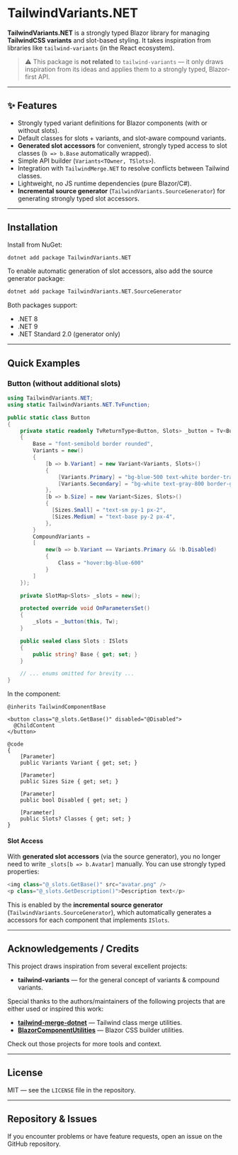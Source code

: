 ﻿# TailwindVariants.NET

**TailwindVariants.NET** is a strongly typed Blazor library for managing **TailwindCSS variants** and slot-based styling.
It takes inspiration from libraries like `tailwind-variants` (in the React ecosystem).

> ⚠️ This package is **not related** to `tailwind-variants` — it only draws inspiration from its ideas and applies them to a strongly typed, Blazor-first API.

---

## :sparkles: Features

* Strongly typed variant definitions for Blazor components (with or without slots).
* Default classes for slots + variants, and slot-aware compound variants.
* **Generated slot accessors** for convenient, strongly typed access to slot classes (`b => b.Base` automatically wrapped).
* Simple API builder (`Variants<TOwner, TSlots>`).
* Integration with `TailwindMerge.NET` to resolve conflicts between Tailwind classes.
* Lightweight, no JS runtime dependencies (pure Blazor/C#).
* **Incremental source generator** (`TailwindVariants.SourceGenerator`) for generating strongly typed slot accessors.

---

## Installation

Install from NuGet:

```bash
dotnet add package TailwindVariants.NET
```

To enable automatic generation of slot accessors, also add the source generator package:

```bash
dotnet add package TailwindVariants.NET.SourceGenerator
```

Both packages support:

* .NET 8
* .NET 9
* .NET Standard 2.0 (generator only)

---

## Quick Examples

### Button (without additional slots)

```csharp
using TailwindVariants.NET;
using static TailwindVariants.NET.TvFunction;

public static class Button
{
    private static readonly TvReturnType<Button, Slots> _button = Tv<Button, Slots>(new()
    {
        Base = "font-semibold border rounded",
        Variants = new()
        {
            [b => b.Variant] = new Variant<Variants, Slots>()
            {
                [Variants.Primary] = "bg-blue-500 text-white border-transparent",
                [Variants.Secondary] = "bg-white text-gray-800 border-gray-400",
            },
            [b => b.Size] = new Variant<Sizes, Slots>()
            {
              [Sizes.Small] = "text-sm py-1 px-2",
              [Sizes.Medium] = "text-base py-2 px-4",
            },
        }
        CompoundVariants = 
        [
            new(b => b.Variant == Variants.Primary && !b.Disabled)
            {
                Class = "hover:bg-blue-600"
            }
        ]
    });

    private SlotMap<Slots> _slots = new();

    protected override void OnParametersSet()
    {
        _slots = _button(this, Tw);
    }

    public sealed class Slots : ISlots
    {
        public string? Base { get; set; }
    }

    // ... enums omitted for brevity ...
}
```

In the component:

```razor
@inherits TailwindComponentBase

<button class="@_slots.GetBase()" disabled="@Disabled">
  @ChildContent
</button>

@code
{
    [Parameter]
    public Variants Variant { get; set; }

    [Parameter]
    public Sizes Size { get; set; }

    [Parameter]
    public bool Disabled { get; set; }

    [Parameter]
    public Slots? Classes { get; set; }
}
```

#### Slot Access

With **generated slot accessors** (via the source generator), you no longer need to write `_slots[b => b.Avatar]` manually.
You can use strongly typed properties:

```csharp
<img class="@_slots.GetBase()" src="avatar.png" />
<p class="@_slots.GetDescription()">Description text</p>
```

This is enabled by the **incremental source generator** (`TailwindVariants.SourceGenerator`), which automatically generates a accessors for each component that implements `ISlots`.

---

## Acknowledgements / Credits

This project draws inspiration from several excellent projects:

* **tailwind-variants** — for the general concept of variants & compound variants.

Special thanks to the authors/maintainers of the following projects that are either used or inspired this work:

* [**tailwind-merge-dotnet**](https://github.com/desmondinho/tailwind-merge-dotnet) — Tailwind class merge utilities.
* [**BlazorComponentUtilities**](https://github.com/EdCharbeneau/BlazorComponentUtilities) — Blazor CSS builder utilities.

Check out those projects for more tools and context.

---

## License

MIT — see the `LICENSE` file in the repository.

---

## Repository & Issues

If you encounter problems or have feature requests, open an issue on the GitHub repository.
